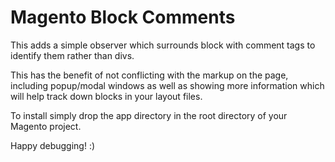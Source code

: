 # Magento Block Comments

This adds a simple observer which surrounds block with comment tags to identify them rather than divs.

This has the benefit of not conflicting with the markup on the page, including popup/modal windows as well as showing more information which will help track down blocks in your layout files.

To install simply drop the app directory in the root directory of your Magento project.

Happy debugging! :)

